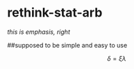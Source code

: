 # rethink-stat-arb

*this is emphasis, right*

##supposed to be simple and easy to use

$$
\delta = \xi \lambda
$$

